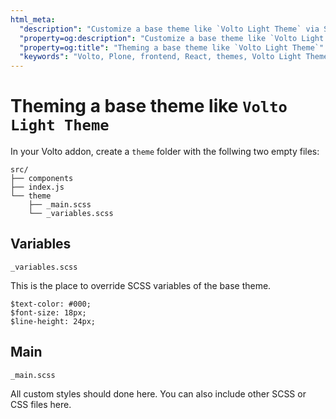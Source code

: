 ```yaml
---
html_meta:
  "description": "Customize a base theme like `Volto Light Theme` via SCSS."
  "property=og:description": "Customize a base theme like `Volto Light Theme` via SCSS."
  "property=og:title": "Theming a base theme like `Volto Light Theme`"
  "keywords": "Volto, Plone, frontend, React, themes, Volto Light Theme"
---
```


# Theming a base theme like `Volto Light Theme`

In your Volto addon, create a `theme` folder with the follwing two empty files:

```
src/
├── components
├── index.js
└── theme
    ├── _main.scss
    └── _variables.scss
```

## Variables
`_variables.scss`

This is the place to override SCSS variables of the base theme.

```
$text-color: #000;
$font-size: 18px;
$line-height: 24px;
```

## Main
`_main.scss`

All custom styles should done here. You can also include other SCSS or CSS files here.